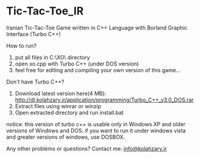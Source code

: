 Tic-Tac-Toe_IR
==============

Iranian Tic-Tac-Toe Game written in C++ Language with Borland Graphic Interface (Turbo C++)

How to run?
  1. put all files in C:\XO\ directory
  2. open xo.cpp with Turbo C++ (under DOS version)
  3. feel free for editing and compiling your own version of this game...

Don't have Turbo C++?
  1. Download latest version here(4 MB): http://dl.kolahzary.ir/application/programming/Turbo_C++_v3.0_DOS.rar
  2. Extract files using winrar or winzip
  3. Open extracted directory and run install.bat

notice: this version of turbo c++ is usable only in Windows XP and older versions of Windows and DOS. if you want to run it under windows vista and greater versions of windows, use DOSBOX.

Any other problems or questions? 
  Contact me: info@kolahzary.ir

